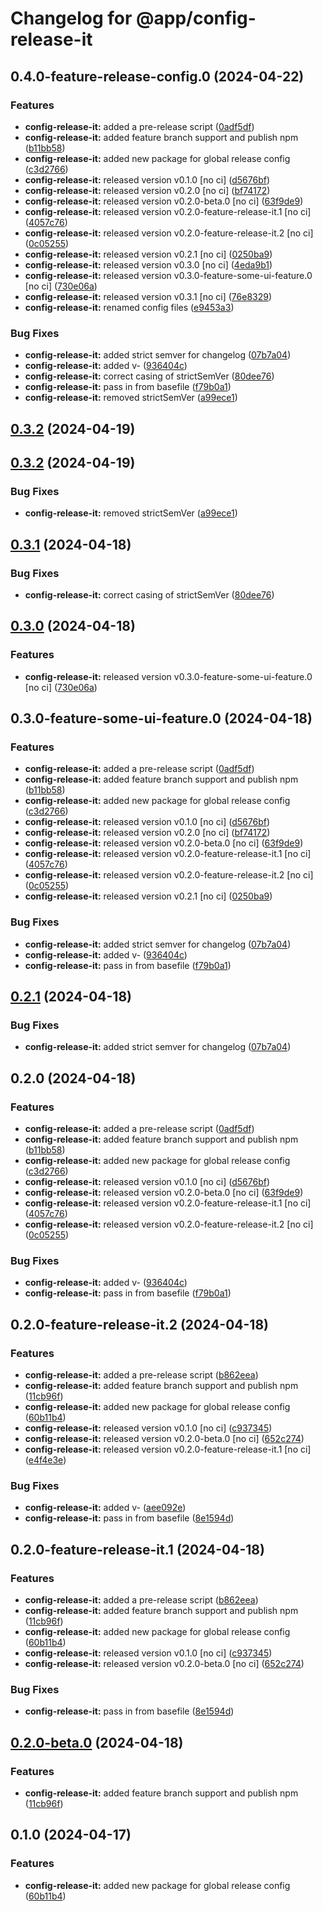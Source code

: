 # Changelog for @app/config-release-it

## 0.4.0-feature-release-config.0 (2024-04-22)


### Features

* **config-release-it:** added a pre-release script ([0adf5df](https://github.com/haukurmar/nextjs-sandbox/commit/0adf5df91d03ddb141e03a4de4ac94c3520afd7f))
* **config-release-it:** added feature branch support and publish npm ([b11bb58](https://github.com/haukurmar/nextjs-sandbox/commit/b11bb58538abaec536fdfd5eded22a1180b5784a))
* **config-release-it:** added new package for global release config ([c3d2766](https://github.com/haukurmar/nextjs-sandbox/commit/c3d276678f76bfa61e599c933c1ca63e9ad15bc4))
* **config-release-it:** released version v0.1.0 [no ci] ([d5676bf](https://github.com/haukurmar/nextjs-sandbox/commit/d5676bf92a471c757e773f88f53ee60d64c9b1e5))
* **config-release-it:** released version v0.2.0 [no ci] ([bf74172](https://github.com/haukurmar/nextjs-sandbox/commit/bf74172dc6f6294fc03378c63e5ed3b6c97854e6))
* **config-release-it:** released version v0.2.0-beta.0 [no ci] ([63f9de9](https://github.com/haukurmar/nextjs-sandbox/commit/63f9de9ad643f1f2dbf2928991b7056d7a0c232f))
* **config-release-it:** released version v0.2.0-feature-release-it.1 [no ci] ([4057c76](https://github.com/haukurmar/nextjs-sandbox/commit/4057c7631c79b98199af4884718f8f19efedd2e4))
* **config-release-it:** released version v0.2.0-feature-release-it.2 [no ci] ([0c05255](https://github.com/haukurmar/nextjs-sandbox/commit/0c05255d9c7b3d19179905b589d5241e7b94e0ab))
* **config-release-it:** released version v0.2.1 [no ci] ([0250ba9](https://github.com/haukurmar/nextjs-sandbox/commit/0250ba9a6c812348c74336e30c7ce8ba5f8cb976))
* **config-release-it:** released version v0.3.0 [no ci] ([4eda9b1](https://github.com/haukurmar/nextjs-sandbox/commit/4eda9b1397f10db45efbbe24b155080d2d4cddd8))
* **config-release-it:** released version v0.3.0-feature-some-ui-feature.0 [no ci] ([730e06a](https://github.com/haukurmar/nextjs-sandbox/commit/730e06a4a50da59eaa32528064361720807729a4))
* **config-release-it:** released version v0.3.1 [no ci] ([76e8329](https://github.com/haukurmar/nextjs-sandbox/commit/76e83295d1e6a003385cef60013fc2f8d11e9a45))
* **config-release-it:** renamed config files ([e9453a3](https://github.com/haukurmar/nextjs-sandbox/commit/e9453a378f0af1cd28a5eda604df9bd4ec50e17a))


### Bug Fixes

* **config-release-it:** added strict semver for changelog ([07b7a04](https://github.com/haukurmar/nextjs-sandbox/commit/07b7a0426869a97d945bdd1fb9f240f1ab47a041))
* **config-release-it:** added v- ([936404c](https://github.com/haukurmar/nextjs-sandbox/commit/936404c6a0237514d6994f1c60bc5740c05d1fb7))
* **config-release-it:** correct casing of strictSemVer ([80dee76](https://github.com/haukurmar/nextjs-sandbox/commit/80dee76d54c34a1678174c67f540889f11abe3fa))
* **config-release-it:** pass in from basefile ([f79b0a1](https://github.com/haukurmar/nextjs-sandbox/commit/f79b0a17fc829686a6b1d2cbb2729ba5b9fd174f))
* **config-release-it:** removed strictSemVer ([a99ece1](https://github.com/haukurmar/nextjs-sandbox/commit/a99ece1087120de2bcfb5195cc4bafa378bfac82))

## [0.3.2](https://github.com/haukurmar/nextjs-sandbox/compare/@app/config-release-it-v0.3.2...@app/config-release-it-vnull) (2024-04-19)

## [0.3.2](https://github.com/haukurmar/nextjs-sandbox/compare/@app/config-release-it-v0.3.1...@app/config-release-it-v0.3.2) (2024-04-19)


### Bug Fixes

* **config-release-it:** removed strictSemVer ([a99ece1](https://github.com/haukurmar/nextjs-sandbox/commit/a99ece1087120de2bcfb5195cc4bafa378bfac82))

## [0.3.1](https://github.com/haukurmar/nextjs-sandbox/compare/@app/config-release-it-v0.3.0...@app/config-release-it-v0.3.1) (2024-04-18)


### Bug Fixes

* **config-release-it:** correct casing of strictSemVer ([80dee76](https://github.com/haukurmar/nextjs-sandbox/commit/80dee76d54c34a1678174c67f540889f11abe3fa))

## [0.3.0](https://github.com/haukurmar/nextjs-sandbox/compare/@app/config-release-it-v0.2.1...@app/config-release-it-v0.3.0) (2024-04-18)


### Features

* **config-release-it:** released version v0.3.0-feature-some-ui-feature.0 [no ci] ([730e06a](https://github.com/haukurmar/nextjs-sandbox/commit/730e06a4a50da59eaa32528064361720807729a4))

## 0.3.0-feature-some-ui-feature.0 (2024-04-18)


### Features

* **config-release-it:** added a pre-release script ([0adf5df](https://github.com/haukurmar/nextjs-sandbox/commit/0adf5df91d03ddb141e03a4de4ac94c3520afd7f))
* **config-release-it:** added feature branch support and publish npm ([b11bb58](https://github.com/haukurmar/nextjs-sandbox/commit/b11bb58538abaec536fdfd5eded22a1180b5784a))
* **config-release-it:** added new package for global release config ([c3d2766](https://github.com/haukurmar/nextjs-sandbox/commit/c3d276678f76bfa61e599c933c1ca63e9ad15bc4))
* **config-release-it:** released version v0.1.0 [no ci] ([d5676bf](https://github.com/haukurmar/nextjs-sandbox/commit/d5676bf92a471c757e773f88f53ee60d64c9b1e5))
* **config-release-it:** released version v0.2.0 [no ci] ([bf74172](https://github.com/haukurmar/nextjs-sandbox/commit/bf74172dc6f6294fc03378c63e5ed3b6c97854e6))
* **config-release-it:** released version v0.2.0-beta.0 [no ci] ([63f9de9](https://github.com/haukurmar/nextjs-sandbox/commit/63f9de9ad643f1f2dbf2928991b7056d7a0c232f))
* **config-release-it:** released version v0.2.0-feature-release-it.1 [no ci] ([4057c76](https://github.com/haukurmar/nextjs-sandbox/commit/4057c7631c79b98199af4884718f8f19efedd2e4))
* **config-release-it:** released version v0.2.0-feature-release-it.2 [no ci] ([0c05255](https://github.com/haukurmar/nextjs-sandbox/commit/0c05255d9c7b3d19179905b589d5241e7b94e0ab))
* **config-release-it:** released version v0.2.1 [no ci] ([0250ba9](https://github.com/haukurmar/nextjs-sandbox/commit/0250ba9a6c812348c74336e30c7ce8ba5f8cb976))


### Bug Fixes

* **config-release-it:** added strict semver for changelog ([07b7a04](https://github.com/haukurmar/nextjs-sandbox/commit/07b7a0426869a97d945bdd1fb9f240f1ab47a041))
* **config-release-it:** added v- ([936404c](https://github.com/haukurmar/nextjs-sandbox/commit/936404c6a0237514d6994f1c60bc5740c05d1fb7))
* **config-release-it:** pass in from basefile ([f79b0a1](https://github.com/haukurmar/nextjs-sandbox/commit/f79b0a17fc829686a6b1d2cbb2729ba5b9fd174f))

## [0.2.1](https://github.com/haukurmar/nextjs-sandbox/compare/@app/config-release-it-v0.2.0...@app/config-release-it-v0.2.1) (2024-04-18)


### Bug Fixes

* **config-release-it:** added strict semver for changelog ([07b7a04](https://github.com/haukurmar/nextjs-sandbox/commit/07b7a0426869a97d945bdd1fb9f240f1ab47a041))

## 0.2.0 (2024-04-18)


### Features

* **config-release-it:** added a pre-release script ([0adf5df](https://github.com/haukurmar/nextjs-sandbox/commit/0adf5df91d03ddb141e03a4de4ac94c3520afd7f))
* **config-release-it:** added feature branch support and publish npm ([b11bb58](https://github.com/haukurmar/nextjs-sandbox/commit/b11bb58538abaec536fdfd5eded22a1180b5784a))
* **config-release-it:** added new package for global release config ([c3d2766](https://github.com/haukurmar/nextjs-sandbox/commit/c3d276678f76bfa61e599c933c1ca63e9ad15bc4))
* **config-release-it:** released version v0.1.0 [no ci] ([d5676bf](https://github.com/haukurmar/nextjs-sandbox/commit/d5676bf92a471c757e773f88f53ee60d64c9b1e5))
* **config-release-it:** released version v0.2.0-beta.0 [no ci] ([63f9de9](https://github.com/haukurmar/nextjs-sandbox/commit/63f9de9ad643f1f2dbf2928991b7056d7a0c232f))
* **config-release-it:** released version v0.2.0-feature-release-it.1 [no ci] ([4057c76](https://github.com/haukurmar/nextjs-sandbox/commit/4057c7631c79b98199af4884718f8f19efedd2e4))
* **config-release-it:** released version v0.2.0-feature-release-it.2 [no ci] ([0c05255](https://github.com/haukurmar/nextjs-sandbox/commit/0c05255d9c7b3d19179905b589d5241e7b94e0ab))


### Bug Fixes

* **config-release-it:** added v- ([936404c](https://github.com/haukurmar/nextjs-sandbox/commit/936404c6a0237514d6994f1c60bc5740c05d1fb7))
* **config-release-it:** pass in from basefile ([f79b0a1](https://github.com/haukurmar/nextjs-sandbox/commit/f79b0a17fc829686a6b1d2cbb2729ba5b9fd174f))

## 0.2.0-feature-release-it.2 (2024-04-18)


### Features

* **config-release-it:** added a pre-release script ([b862eea](https://github.com/haukurmar/nextjs-sandbox/commit/b862eea6fea3b9bb5cba541ce0598dd34b458493))
* **config-release-it:** added feature branch support and publish npm ([11cb96f](https://github.com/haukurmar/nextjs-sandbox/commit/11cb96f4bead61adb4d92649139f554b4d28878b))
* **config-release-it:** added new package for global release config ([60b11b4](https://github.com/haukurmar/nextjs-sandbox/commit/60b11b4c76ec881a6c9102b2f170c9a52b92ab7a))
* **config-release-it:** released version v0.1.0 [no ci] ([c937345](https://github.com/haukurmar/nextjs-sandbox/commit/c937345446b8e383b84ffbec4f45b9e2f935a868))
* **config-release-it:** released version v0.2.0-beta.0 [no ci] ([652c274](https://github.com/haukurmar/nextjs-sandbox/commit/652c27488c403d4c61f8c82523ee8e7493d22731))
* **config-release-it:** released version v0.2.0-feature-release-it.1 [no ci] ([e4f4e3e](https://github.com/haukurmar/nextjs-sandbox/commit/e4f4e3e5c75a2dc3d91e6b20d3c2c632b14f9926))


### Bug Fixes

* **config-release-it:** added v- ([aee092e](https://github.com/haukurmar/nextjs-sandbox/commit/aee092eec37e3beee7942bd0217a76b4c8f9c259))
* **config-release-it:** pass in from basefile ([8e1594d](https://github.com/haukurmar/nextjs-sandbox/commit/8e1594d886d919456be189849dcd93bfa7f392da))

## 0.2.0-feature-release-it.1 (2024-04-18)


### Features

* **config-release-it:** added a pre-release script ([b862eea](https://github.com/haukurmar/nextjs-sandbox/commit/b862eea6fea3b9bb5cba541ce0598dd34b458493))
* **config-release-it:** added feature branch support and publish npm ([11cb96f](https://github.com/haukurmar/nextjs-sandbox/commit/11cb96f4bead61adb4d92649139f554b4d28878b))
* **config-release-it:** added new package for global release config ([60b11b4](https://github.com/haukurmar/nextjs-sandbox/commit/60b11b4c76ec881a6c9102b2f170c9a52b92ab7a))
* **config-release-it:** released version v0.1.0 [no ci] ([c937345](https://github.com/haukurmar/nextjs-sandbox/commit/c937345446b8e383b84ffbec4f45b9e2f935a868))
* **config-release-it:** released version v0.2.0-beta.0 [no ci] ([652c274](https://github.com/haukurmar/nextjs-sandbox/commit/652c27488c403d4c61f8c82523ee8e7493d22731))


### Bug Fixes

* **config-release-it:** pass in from basefile ([8e1594d](https://github.com/haukurmar/nextjs-sandbox/commit/8e1594d886d919456be189849dcd93bfa7f392da))

## [0.2.0-beta.0](https://github.com/haukurmar/nextjs-sandbox/compare/@app/config-release-it-v0.1.0...@app/config-release-it-v0.2.0-beta.0) (2024-04-18)


### Features

* **config-release-it:** added feature branch support and publish npm ([11cb96f](https://github.com/haukurmar/nextjs-sandbox/commit/11cb96f4bead61adb4d92649139f554b4d28878b))

## 0.1.0 (2024-04-17)


### Features

* **config-release-it:** added new package for global release config ([60b11b4](https://github.com/haukurmar/nextjs-sandbox/commit/60b11b4c76ec881a6c9102b2f170c9a52b92ab7a))
